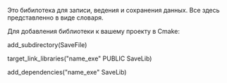 Это бибилотека для записи, ведения и сохранения данных. Все здесь представленно в виде словаря.

Для добавления библиотеки к вашему проекту в Cmake:


add_subdirectory(SaveFile)

target_link_libraries("name_exe" PUBLIC SaveLib)

add_dependencies("name_exe" SaveLib)